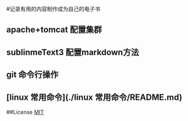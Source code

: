 #记录有用的内容制作成为自己的电子书
## apache+tomcat 配置集群
## sublinmeText3 配置markdown方法
## git 命令行操作
## [linux 常用命令](./linux 常用命令/README.md)
##License
[MIT](LICENSE)